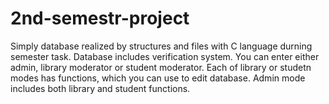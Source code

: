 # 2nd-semestr-project
Simply database realized by structures and files with C language durning semester task. Database includes verification system. You can enter either admin, library moderator or student moderator. Each of library or studetn modes has functions, which you can use to edit database. Admin mode includes both library and student functions.
